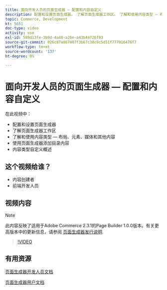 ```yaml
---
title: 面向开发人员的页面生成器 — 配置和内容自定义
description: 配置和设置页面生成​器。 了解页面生成器工作​区。 了解和使用内容类型 — 布局、元素、媒体和其他内​容。 使用页面生成器添加目录内容。
topic: Commerce, Development
kt: 5651
doc-type: video
activity: use
exl-id: 589d13fe-3b9d-4a48-a26e-a43b44726f93
source-git-commit: 026c87a867407f3b67c30c9c5d51f777016476f7
workflow-type: tm+mt
source-wordcount: '137'
ht-degree: 0%

---
```


# 面向开发人员的页面生成器 — 配置和内容自定义

在此视频中：

- 配置和设置页面生成&#x200B;器
- 了解页面生成器工作区&#x200B;
- 了解和使用内容类型 — 布局、元素、媒体和其他内&#x200B;容
- 使用页面生成器添加目录内容
- 内容类型自定义概述

## 这个视频给谁？

- 内容创建者
- 前端开发人员

## 视频内容

>[!NOTE]
>
>此内容反映了适用于Adobe Commerce 2.3.1的Page Builder 1.0.0版本。有关更高版本中的更新信息，请参阅 [页面生成器发行说明](https://devdocs.magento.com/page-builder/docs/release-notes.html).

>[!VIDEO](https://video.tv.adobe.com/v/35710?quality=12&learn=on)

## 有用资源

[页面生成器开发人员文档](https://devdocs.magento.com/page-builder/docs/index.html)

[页面生成器用户文档](https://docs.magento.com/user-guide/cms/page-builder.html)
